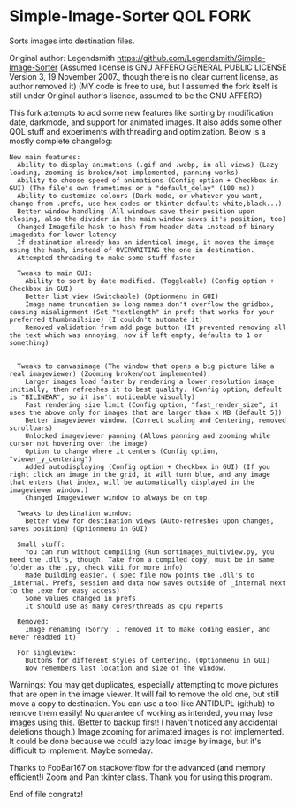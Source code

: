 # Simple-Image-Sorter QOL FORK

Sorts images into destination files.

Original author: Legendsmith https://github.com/Legendsmith/Simple-Image-Sorter 
(Assumed license is GNU AFFERO GENERAL PUBLIC LICENSE Version 3, 19 November 2007., though there is no clear current license, as author removed it) (MY code is free to use, but I assumed the fork itself is still under Original author's lisence, assumed to be the GNU AFFERO)

This fork attempts to add some new features like sorting by modification date, darkmode, and support for animated images. It also adds some other QOL stuff and experiments with threading and optimization.
Below is a mostly complete changelog:

    New main features:
      Ability to display animations (.gif and .webp, in all views) (Lazy loading, zooming is broken/not implemented, panning works)
      Ability to choose speed of animations (Config option + Checkbox in GUI) (The file's own frametimes or a "default_delay" (100 ms))
      Ability to customize colours (Dark mode, or whatever you want, change from .prefs, use hex codes or tkinter defaults white,black...)
      Better window handling (All windows save their position upon closing, also the divider in the main window saves it's position, too)
      Changed Imagefile hash to hash from header data instead of binary imagedata for lower latency
      If destination already has an identical image, it moves the image using the hash, instead of OVERWRITING the one in destination.
      Attempted threading to make some stuff faster
      
      Tweaks to main GUI:
        Ability to sort by date modified. (Toggleable) (Config option + Checkbox in GUI)
        Better list view (Switchable) (Optionmenu in GUI)
        Image name truncation so long names don't overflow the gridbox, causing misalignment (Set "textlength" in prefs that works for your preferred thumbnailsize) (I couldn't automate it)
        Removed validation from add page button (It prevented removing all the text which was annoying, now if left empty, defaults to 1 or something)
        
        
      Tweaks to canvasimage (The window that opens a big picture like a real imageviewer) (Zooming broken/not implemented):
        Larger images load faster by rendering a lower resolution image initially, then refreshes it to best quality. (Config option, default is "BILINEAR", so it isn't noticeable visually)
        Fast rendering size limit (Config option, "fast_render_size", it uses the above only for images that are larger than x MB (default 5))
        Better imageviewer window. (Correct scaling and Centering, removed scrollbars)
        Unlocked imageviewer panning (Allows panning and zooming while cursor not hovering over the image)
        Option to change where it centers (Config option, "viewer_y_centering")
        Added autodisplaying (Config option + Checkbox in GUI) (If you right click an image in the grid, it will turn blue, and any image that enters that index, will be automatically displayed in the imageviewer window.)
        Changed Imageviewer window to always be on top.
        
      Tweaks to destination window:
        Better view for destination views (Auto-refreshes upon changes, saves position) (Optionmenu in GUI)

      Small stuff:
        You can run without compiling (Run sortimages_multiview.py, you need the .dll's, though. Take from a compiled copy, must be in same folder as the .py, check wiki for more info)
        Made building easier. (.spec file now points the .dll's to _internal. Prefs, session and data now saves outside of _internal next to the .exe for easy access)
        Some values changed in prefs
        It should use as many cores/threads as cpu reports

      Removed:
        Image renaming (Sorry! I removed it to make coding easier, and never readded it)

      For singleview:
        Buttons for different styles of Centering. (Optionmenu in GUI)
        Now remembers last location and size of the window.

Warnings:
  You may get duplicates, especially attempting to move pictures that are open in the image viewer. It will fail to remove the old one, but still move a copy to destination. You can use a tool like ANTIDUPL (github) to     remove them easily!
  No quarantee of working as intended, you may lose images using this. (Better to backup first! I haven't noticed any accidental deletions though.)
  Image zooming for animated images is not implemented. It could be done because we could lazy load image by image, but it's difficult to implement. Maybe someday.

Thanks to FooBar167 on stackoverflow for the advanced (and memory efficient!) Zoom and Pan tkinter class. Thank you for using this program.

End of file congratz!
